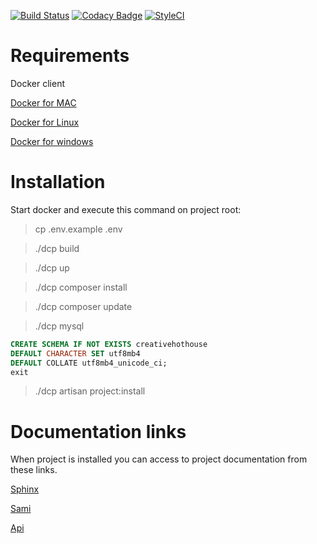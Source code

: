 [![Build Status](https://travis-ci.org/maguilar92/creative-hothouse-backend-test.svg?branch=master)](https://travis-ci.org/maguilar92/creative-hothouse-backend-test)
[![Codacy Badge](https://api.codacy.com/project/badge/Grade/5d5452b310e64219b0e07777de27b69a)](https://www.codacy.com/app/mario-hoyvoy/creative-hothouse-backend-test?utm_source=github.com&amp;utm_medium=referral&amp;utm_content=maguilar92/creative-hothouse-backend-test&amp;utm_campaign=Badge_Grade)
[![StyleCI](https://github.styleci.io/repos/134744980/shield?branch=master)](https://github.styleci.io/repos/134744980)

# Requirements

Docker client

[Docker for MAC](https://docs.docker.com/docker-for-mac/)

[Docker for Linux](https://docs.docker.com/compose/install/)

[Docker for windows](https://docs.docker.com/docker-for-windows/)

# Installation

Start docker and execute this command on project root:

> cp .env.example .env

> ./dcp build

> ./dcp up

> ./dcp composer install

> ./dcp composer update

> ./dcp mysql

````sql
CREATE SCHEMA IF NOT EXISTS creativehothouse
DEFAULT CHARACTER SET utf8mb4 
DEFAULT COLLATE utf8mb4_unicode_ci;
exit
````
> ./dcp artisan project:install

# Documentation links

When project is installed you can access to project documentation from these links.

[Sphinx](https://localhost/documentation/sphinx/build/html/index.html)

[Sami](https://localhost/documentation/sami/build/master/)

[Api](https://localhost/documentation/api/)